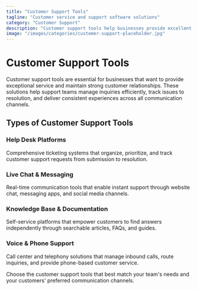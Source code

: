 ```yaml
---
title: "Customer Support Tools"
tagline: "Customer service and support software solutions"
category: "Customer Support"
description: "Customer support tools help businesses provide excellent customer service through various channels. From help desk ticketing systems to live chat, knowledge bases, and phone support solutions, these tools enable support teams to efficiently manage customer inquiries, resolve issues quickly, and maintain high satisfaction levels. Whether you need to streamline support workflows, enable self-service options, or provide multi-channel support, these tools help you deliver exceptional customer experiences."
image: "/images/categories/customer-support-placeholder.jpg"
---
```


# Customer Support Tools

Customer support tools are essential for businesses that want to provide exceptional service and maintain strong customer relationships. These solutions help support teams manage inquiries efficiently, track issues to resolution, and deliver consistent experiences across all communication channels.

## Types of Customer Support Tools

### Help Desk Platforms
Comprehensive ticketing systems that organize, prioritize, and track customer support requests from submission to resolution.

### Live Chat & Messaging
Real-time communication tools that enable instant support through website chat, messaging apps, and social media channels.

### Knowledge Base & Documentation
Self-service platforms that empower customers to find answers independently through searchable articles, FAQs, and guides.

### Voice & Phone Support
Call center and telephony solutions that manage inbound calls, route inquiries, and provide phone-based customer service.

Choose the customer support tools that best match your team's needs and your customers' preferred communication channels.